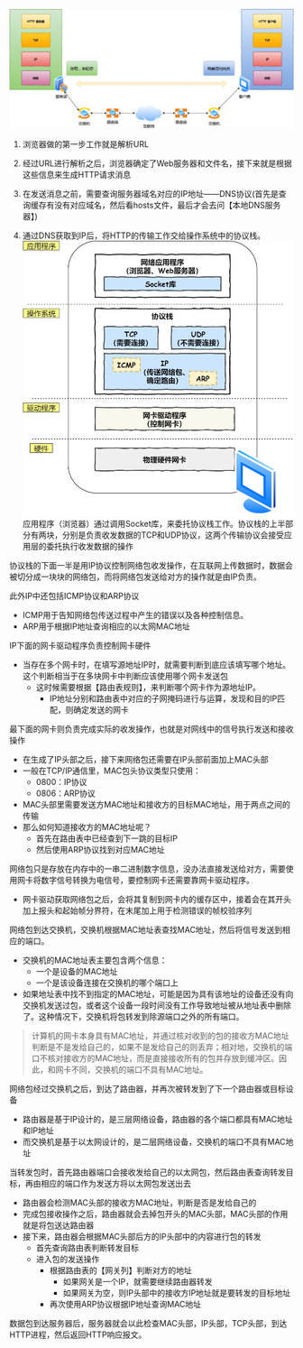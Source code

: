 ![image.png](https://raw.githubusercontent.com/mowang111/image-hosting/master/typora_images/20230221230905.png)


1. 浏览器做的第一步工作就是解析URL

2. 经过URL进行解析之后，浏览器确定了Web服务器和文件名，接下来就是根据这些信息来生成HTTP请求消息

3. 在发送消息之前，需要查询服务器域名对应的IP地址——DNS协议(首先是查询缓存有没有对应域名，然后看hosts文件，最后才会去问【本地DNS服务器】)

4. 通过DNS获取到IP后，将HTTP的传输工作交给操作系统中的协议栈。 
![image.png](https://raw.githubusercontent.com/mowang111/image-hosting/master/typora_images/20230221232124.png)
应用程序（浏览器）通过调用Socket库，来委托协议栈工作。协议栈的上半部分有两块，分别是负责收发数据的TCP和UDP协议，这两个传输协议会接受应用层的委托执行收发数据的操作

协议栈的下面一半是用IP协议控制网络包收发操作，在互联网上传数据时，数据会被切分成一块块的网络包，而将网络包发送给对方的操作就是由IP负责。

此外IP中还包括ICMP协议和ARP协议
+ ICMP用于告知网络包传送过程中产生的错误以及各种控制信息。
+ ARP用于根据IP地址查询相应的以太网MAC地址

IP下面的网卡驱动程序负责控制网卡硬件
+ 当存在多个网卡时，在填写源地址IP时，就需要判断到底应该填写哪个地址。这个判断相当于在多块网卡中判断应该使用哪个网卡发送包
	+ 这时候需要根据【路由表规则】，来判断哪个网卡作为源地址IP。
		+ IP地址分别和路由表中对应的子网掩码进行与运算，发现和目的IP匹配，则确定发送的网卡

最下面的网卡则负责完成实际的收发操作，也就是对网线中的信号执行发送和接收操作
+ 在生成了IP头部之后，接下来网络包还需要在IP头部前面加上MAC头部
+ 一般在TCP/IP通信里，MAC包头协议类型只使用：
	+ 0800：IP协议
	+ 0806：ARP协议
+ MAC头部里需要发送方MAC地址和接收方的目标MAC地址，用于两点之间的传输
+ 那么如何知道接收方的MAC地址呢？
	+ 首先在路由表中已经查到下一跳的目标IP
	+ 然后使用ARP协议找到对应MAC地址


网络包只是存放在内存中的一串二进制数字信息，没办法直接发送给对方，需要使用网卡将数字信号转换为电信号，要控制网卡还需要靠网卡驱动程序。
+ 网卡驱动获取网络包之后，会将其复制到网卡内的缓存区中，接着会在其开头加上报头和起始帧分界符，在末尾加上用于检测错误的帧校验序列


网络包到达交换机，交换机根据MAC地址表查找MAC地址，然后将信号发送到相应的端口。
+ 交换机的MAC地址表主要包含两个信息：
	+ 一个是设备的MAC地址
	+ 一个是该设备连接在交换机的哪个端口上
+ 如果地址表中找不到指定的MAC地址，可能是因为具有该地址的设备还没有向交换机发送过包，或者这个设备一段时间没有工作导致地址被从地址表中删除了。这种情况下，交换机将包转发到除源端口之外的所有端口。

>计算机的网卡本身具有MAC地址，并通过核对收到的包的接收方MAC地址判断是不是发给自己的，如果不是发给自己的则丢弃；相对地，交换机的端口不核对接收方的MAC地址，而是直接接收所有的包并存放到缓冲区。因此，和网卡不同，交换机的端口不具有MAC地址。


网络包经过交换机之后，到达了路由器，并再次被转发到了下一个路由器或目标设备
+ 路由器是基于IP设计的，是三层网络设备，路由器的各个端口都具有MAC地址和IP地址
+ 而交换机是基于以太网设计的，是二层网络设备，交换机的端口不具有MAC地址

当转发包时，首先路由器端口会接收发给自己的以太网包，然后路由表查询转发目标，再由相应的端口作为发送方将以太网包发送出去
+ 路由器会检测MAC头部的接收方MAC地址，判断是否是发给自己的 
+ 完成包接收操作之后，路由器就会去掉包开头的MAC头部，MAC头部的作用就是将包送达路由器
+ 接下来，路由器会根据MAC头部后方的IP头部中的内容进行包的转发
	+ 首先查询路由表判断转发目标
	+ 进入包的发送操作
		+ 根据路由表的【网关列】判断对方的地址
			+ 如果网关是一个IP，就需要继续路由器转发
			+ 如果网关为空，则IP头部中的接收方IP地址就是要转发的目标地址
		+ 再次使用ARP协议根据IP地址查询MAC地址

数据包到达服务器后，服务器就会以此检查MAC头部，IP头部，TCP头部，到达HTTP进程，然后返回HTTP响应报文。





